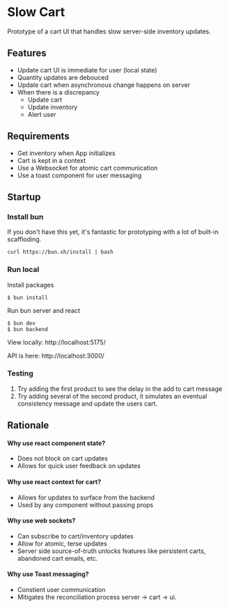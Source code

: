 # Slow Cart #

Prototype of a cart UI that handles slow server-side inventory updates.

## Features ##

- Update cart UI is immediate for user (local state)
- Quantity updates are debouced
- Update cart when asynchronous change happens on server
- When there is a discrepancy
  - Update cart
  - Update inventory
  - Alert user

## Requirements ##

- Get inventory when App initializes
- Cart is kept in a context
- Use a Websocket for atomic cart communication
- Use a toast component for user messaging

## Startup

### Install bun
If you don't have this yet, it's fantastic for prototyping with a lot of built-in scaffloding.
```
curl https://bun.sh/install | bash
```

### Run local
Install packages 
```
$ bun install
```

Run bun server and react
```
$ bun dev
$ bun backend
```

View locally:
http://localhost:5175/

API is here:
http://localhost:3000/


### Testing
1. Try adding the first product to see the delay in the add to cart message
1. Try adding several of the second product, it simulates an eventual consistency message and update the users cart.

## Rationale

#### Why use react component state?
- Does not block on cart updates
- Allows for quick user feedback on updates

#### Why use react context for cart?
- Allows for updates to surface from the backend
- Used by any component without passing props

#### Why use web sockets?
- Can subscribe to cart/inventory updates
- Allow for atomic, terse updates
- Server side source-of-truth unlocks features like persistent carts, abandoned cart emails, etc.

#### Why use Toast messaging?
- Constient user communication
- Mitigates the reconciliation process server -> cart -> ui. 



